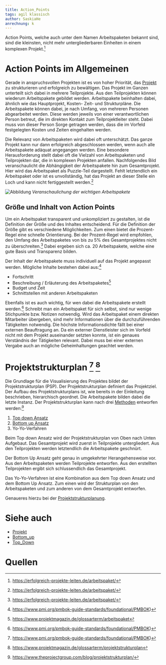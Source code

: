 ```yaml
---
title: Action_Points
tags: agil klassisch
author: SaskiaHe 
anrechnung: k
---
```


Action Points, welche auch unter dem Namen Arbeitspaketen bekannt sind, sind die kleinsten, nicht mehr untergliederbaren Einheiten in einem komplexen Projekt.[^1] 


# Action Points im Allgemeinen

Gerade in anspruchsvollen Projekten ist es von hoher Priorität, das [Projekt](Projekt.md) zu strukturieren und erfolgreich zu bewältigen. 
Das Projekt im Ganzen unterteilt sich dabei in mehrere Teilprojekte. Aus den Teilprojekten können wiederum Arbeitspakete gebildet werden. Arbeitspakete beinhalten dabei, ähnlich wie das Hauptprojekt, Kosten- Zeit- und Strukturpläne. 
Die Arbeitspakete können dabei, je nach Umfang, von mehreren Personen abgearbeitet werden. Diese werden jeweils von einer verantwortlichen Person betreut, die im direkten Kontakt zum Teilprojektleiter steht. Dabei muss von dieser Person Sorge getragen werden, dass die im Vorfeld festgelegten Kosten und Zeiten eingehalten werden.

Die Relevanz von Arbeitspaketen wird dabei oft unterschätzt. Das ganze Projekt kann nur dann erfolgreich abgeschlossen werden, wenn auch alle Arbeitspakete adäquat angegangen werden. Eine besondere Herausforderung stellt dabei oft die Vielzahl von Arbeitspaketen und Teilprojekten dar, die in komplexen Projekten anfallen. Nachfolgendes Bild veranschaulicht die Abhängigkeit der Arbeitspakete hin zum Gesamtprojekt. Hier wird das Arbeitspaket als Puzzle-Teil dargestellt. Fehlt letztendlich ein Arbeitspaket oder ist es unvollständig, hat das Projekt an dieser Stelle ein Loch und kann nicht fertiggestellt werden.[^1]

![Abbildung](https://github.com/SaskiaHe/ManagingProjectsSuccessfully.github.io/blob/main/kb/Action_Points/Arbeitspaket-Teilprojekt-Projekt.jpg) 
*Veranschaulichung der wichtigen Arbeitspakete*

## Größe und Inhalt von Action Points 

Um ein Arbeitspaket transparent und unkompliziert zu gestalten, ist die Definition der Größe und des Inhaltes entscheidend. 
Für die Definition der Größe gibt es verschiedene Möglichkeiten. Zum einen bietet die Prozent-Regel eine schnelle Orientierung.
Bei der Prozent-Regel wird empfohlen, den Umfang des Arbeitspaketes von bis zu 5% des Gesamtprojektes nicht zu überschreiten.[^1] Dabei ergeben sich ca. 20 Arbeitspakete, welche eine gute Basis und Transparenz bilden. 

Der Inhalt der Arbeitspakete muss individuell auf das Projekt angepasst werden. Mögliche Inhalte bestehen dabei aus:[^3]

- Fortschritt
- Beschreibung / Erläuterung des Arbeitspaketes[^2]
- Budget und Zeit
- Schnittstellen mit anderen Arbeitspaketen

Ebenfalls ist es auch wichtig, für wen dabei die Arbeitspakete erstellt werden.[^3] Schreibt man ein Arbeitspaket für sich selbst, sind nur wenige Stichpunkte bzw. Notizen notwendig. Wird das Arbeitspaket einem direkten Mitarbeiter übergeben, sind mehr Informationen über die durchzuführenden Tätigkeiten notwendig. Die höchste Informationsdichte fällt bei einer externen Beauftragung an. Da ein externer Dienstleister sich im Vorfeld nicht mit dem Projekt auseinander setzten konnte, ist ein genaues Verständnis der Tätigkeiten relevant. Dabei muss bei einer externen Vergabe auch an mögliche Geheimhaltungen geachtet werden.

# Projektstrukturplan [^3] [^4]

Die Grundlage für die Visualisierung des Projektes bildet der Projektstrukturplan (PSP). Der Projektstrukturplan definiert das Projektziel. Der Aufbau des Projektstrukturplans ist, wie bereits in der Einleitung beschrieben, hierarchisch geordnet. Die Arbeitspakete bilden dabei die letzte Instanz. Der Projektstrukturplan kann nach drei [Methoden](Methoden.md) entworfen werden:[^5]

1. [Top down Ansatz](kb/Top_Down_Planning.md)
2. [Bottom up Ansatz](kb/Bottom_Up_Planning.md)
3. Yo-Yo-Verfahren

Beim Top down Ansatz wird der Projektstrukturplan von Oben nach Unten Aufgebaut. Das Gesamtprojekt wird zuerst in Teilprojekte untergliedert. Aus den Teilprojekten werden letztendlich die Arbeitspakete geschnürt.

Der Bottom Up Ansatz geht genau in umgekehrter Herangehensweise vor. Aus den Arbeitspaketen werden Teilprojekte entworfen. Aus den erstellten Teilprojekten ergibt sich schlussendlich das Gesamtprojekt.

Das Yo-Yo-Verfahren ist eine Kombination aus dem Top down Ansatz und dem Bottom Up Ansatz. Zum einen wird der Strukturplan von den Arbeitspaketen und zum anderen von dem Gesamtprojekt entworfen.

Genaueres hierzu bei der [Projektstrukturplanung](Projektstrukturplan.md).

# Siehe auch

* [Projekt](Projekt.md)
* [Bottom_up](kb/Bottom_Up_Planning.md)
* [Top_Down](kb/Top_Down_Planning.md)

# Quellen

[^1]: https://erfolgreich-projekte-leiten.de/arbeitspaket/
[^2]: https://www.projektmagazin.de/glossarterm/arbeitspaket
[^3]: https://www.pmi.org/pmbok-guide-standards/foundational/PMBOK)
[^3]: https://benjamin-michels.de/arbeitspakete-wie-du-alle-aufgaben-fuer-ein-projekt-sinnvoll-sammelst/
[^4]: https://www.projektmagazin.de/glossarterm/projektstrukturplan
[^5]: https://www.theprojectgroup.com/blog/projektstrukturplan/

